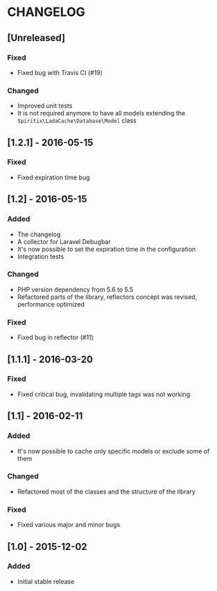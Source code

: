 # CHANGELOG

## [Unreleased]
### Fixed
- Fixed bug with Travis CI (#19)

### Changed
- Improved unit tests
- It is not required anymore to have all models extending the ``Spiritix\LadaCache\Database\Model`` class

## [1.2.1] - 2016-05-15
### Fixed
- Fixed expiration time bug

## [1.2] - 2016-05-15
### Added
- The changelog
- A collector for Laravel Debugbar 
- It's now possible to set the expiration time in the configuration
- Integration tests

### Changed
- PHP version dependency from 5.6 to 5.5
- Refactored parts of the library, reflectors concept was revised, performance optimized

### Fixed
- Fixed bug in reflector (#11)

## [1.1.1] - 2016-03-20
### Fixed
- Fixed critical bug, invalidating multiple tags was not working

## [1.1] - 2016-02-11
### Added
- It's now possible to cache only specific models or exclude some of them

### Changed
- Refactored most of the classes and the structure of the library

### Fixed
- Fixed various major and minor bugs

## [1.0] - 2015-12-02
### Added
- Initial stable release
